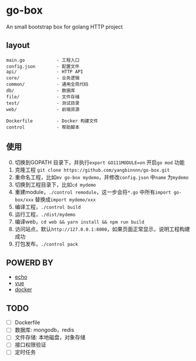 # go-box
An small bootstrap box for golang HTTP project

## layout
```
main.go            - 工程入口
config.json        - 配置文件
api/               - HTTP API
core/              - 业务逻辑
common/            - 通用全局代码
db/                - 数据库
file/              - 文件存储
test/              - 测试目录
web/               - 前端资源

Dockerfile         - Docker 构建文件
control            - 帮助脚本
```

## 使用
0. 切换到GOPATH 目录下，并执行`export GO111MODULE=on` 开启`go mod` 功能
1. 克隆工程 `git clone https://github.com/yangbinnnn/go-box.git`
2. 重命名工程，比如`mv go-box mydemo`，并修改`config.json` 中`name` 为`mydemo`
3. 切换到工程目录下，比如`cd mydemo`
4. 重建module，`./control remodule`，这一步会将`*.go` 中所有`import go-box/xxx` 替换成`import mydemo/xxx`
5. 编译工程，`./control build`
6. 运行工程，`./dist/mydemo`
7. 编译web，`cd web && yarn install && npm run build`
7. 访问站点，默认`http://127.0.0.1:8000`，如果页面正常显示，说明工程构建成功
8. 打包发布，`./control pack`

## POWERD BY

- [echo](https://echo.labstack.com/) 
- [vue](https://vuejs.org/) 
- [docker](https://www.docker.com/get-started)

## TODO
- [ ] Dockerfile
- [ ] 数据库: mongodb，redis
- [ ] 文件存储: 本地磁盘，对象存储
- [ ] 接口权限验证
- [ ] 定时任务
